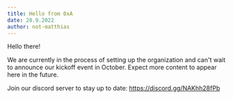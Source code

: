 ```yaml
---
title: Hello from 0xA
date: 28.9.2022
author: not-matthias
---
```


Hello there!

We are currently in the process of setting up the organization and can't wait to announce our kickoff event in October. 
Expect more content to appear here in the future. 

Join our discord server to stay up to date: https://discord.gg/NAKhh28fPb
